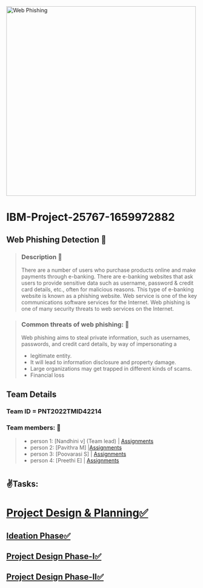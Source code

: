 
<img src="https://www.google.com/url?sa=i&url=https%3A%2F%2Fwww.peru-retail.com%2Fibm-disolvera-una-empresa-de-109-anos-de-historia-para-centrarse-en-el-negocio-en-nube%2F&psig=AOvVaw3t9fv-cYji4pUANOaa7-LK&ust=1669288965831000&source=images&cd=vfe&ved=0CA0QjRxqFwoTCJCO-ZaYxPsCFQAAAAAdAAAAABAK" height=500 alt="Web Phishing">



# IBM-Project-25767-1659972882
## Web Phishing Detection  :rotating_light: 

>### Description :dart:
>There are a number of users who purchase products online and make payments through e-banking. There are e-banking websites that ask users to provide sensitive data such as username, password & credit card details, etc., often for malicious reasons. This type of e-banking website is known as a phishing website. Web service is one of the key communications software services for the Internet. Web phishing is one of many security threats to web services on the Internet.

>### Common threats of web phishing: 	:loudspeaker:
>Web phishing aims to steal private information, such as usernames, passwords, and credit card details, by way of impersonating a
>- legitimate entity.
>- It will lead to information disclosure and property damage.
>- Large organizations may get trapped in different kinds of scams.
>- Financial loss

 
## Team Details 	

### Team ID = PNT2022TMID42214 

### **Team members:** :crown:
>- person 1: [Nandhini v] (Team lead) | <a href="https://github.com/IBM-EPBL/IBM-Project-25767-1659972882/tree/main/ASSIGNMENTS/Nandhini%5BTeam%20lead%5D">Assignments</a> 
>- person 2: [Pavithra M] |<a href="https://github.com/IBM-EPBL/IBM-Project-25767-1659972882/tree/main/ASSIGNMENTS/M3%20Pavithra">Assignments</a>
>- person 3: [Poovarasi S]   | <a href="https://github.com/IBM-EPBL/IBM-Project-25767-1659972882/tree/main/ASSIGNMENTS/M2%20Poovarasi">Assignments</a>
>- person 4: [Preethi E]  | <a href="https://github.com/IBM-EPBL/IBM-Project-25767-1659972882/tree/main/ASSIGNMENTS/M1%20Preethi">Assignments</a>

 # <h2>✌️Tasks: </h2> 
 
# [Project Design & Planning✅](https://github.com/IBM-EPBL/IBM-Project-25767-1659972882/tree/main/Pre-Development/Project%20Design%20phase-%20I)
## [Ideation Phase✅](https://github.com/IBM-EPBL/IBM-Project-25767-1659972882/tree/main/Pre-Development/Ideation%20Phase)


## [Project Design Phase-I✅](https://github.com/IBM-EPBL/IBM-Project-25767-1659972882/tree/main/Pre-Development/Project%20Design%20phase-%20I)


## [Project Design Phase-II✅](https://github.com/IBM-EPBL/IBM-Project-25767-1659972882/tree/main/Pre-Development/Project%20Design%20phase-%20II)

